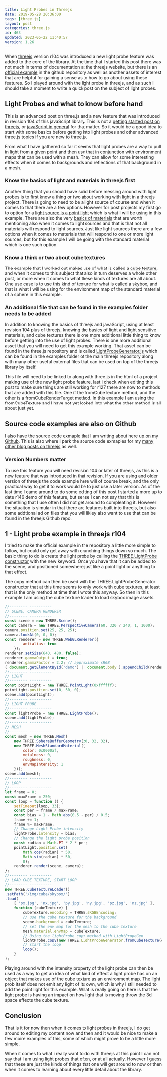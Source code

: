 ```yaml
---
title: Light Probes in Threejs
date: 2019-05-28 20:36:00
tags: [three.js]
layout: post
categories: three.js
id: 463
updated: 2023-05-22 11:40:57
version: 1.26
---
```


When [threejs](https://threejs.org/docs/index.html#manual/en/introduction/Creating-a-scene) version r104 was introduced a new light probe feature was added to the core of the library. At the time that I started this post there was not much in terms of documentation at the threejs website, but there is an [official example](https://github.com/mrdoob/three.js/blob/master/examples/webgl_lightprobe.html) in the github repository as well as another assets of interest that are helpful for gaining a sense as to how to go about using these features. So I played around with the light probe in threejs, and as such I should take a moment to write a quick post on the subject of light probes.

<!-- more -->

## Light Probes and what to know before hand

This is an advanced post on three.js and a new feature that was introduced in revision 104 of this javaScript library. This is not a [getting started post on threejs](/2018/04/04/threejs-getting-started/), or [javaScript in general](/2018/11/27/js-getting-started/) for that matter. So it would be a good idea to start with some basics before getting into light probes and other advanced three.js topics if you are new to three.js.

From what I have gathered so far it seems that light probes are a way to pull in light from a given point and then use that in conjunction with environment maps that can be used with a mesh. They can allow for some interesting effects when it comes to backgrounds and reflections of that background in a mesh.

### Know the basics of light and materials in threejs first

Another thing that you should have solid before messing around with light probes is to first know a thing or two about working with light in a threejs project. There is going to need to be a light source of course and when it comes to that there are a few options. However for post projects my first go to option for a [light source is a point light](/2019/06/02/threejs-point-light/) which is what I will be using in this example. There are also the very [basics of materials](/2018/04/30/threejs-materials/) that are worth mentioning also when it comes to light sources and that is that not all materials will respond to light sources. Just like light sources there are a few options when it comes to materials that will respond to one or more light sources, but for this example I will be going with the standard material which is one such option.

### Know a think or two about cube textures

The example that I worked out makes use of what is called a [cube texture](/2018/04/22/threejs-cube-texture/), and when it comes to this subject that also in turn deserves a whole other post, or more when it comes to what these kinds of textures are all about. One use case is to use this kind of texture for what is called a skybox, and that is what I will be using for the environment map of the standard material of a sphere in this example.

### An additional file that can be found in the examples folder needs to be added

In addition to knowing the basics of threejs and javaScript, using at least revision 104 plus of threejs, knowing the basics of light and light sensitive materials, and cube textures there is one more additional little thing to know before getting into the use of light probes. There is one more additional asset that you will need to get this example working. That asset can be found in the three.js repository and is called [LightProbeGenerator.js](https://github.com/mrdoob/three.js/blob/master/examples/js/lights/LightProbeGenerator.js) which can be found in the examples folder of the main threejs repository along with many other useful external files that can be used on top of the threejs library by itself. 

This file will need to be linked to along with three.js in the html of a project making use of the new light probe feature. last i check when editing this post to make sure things are still working for r127 there are now to methods that are added with this file. One if the fromCubeTexture method, and the other is a fromCubeRenderTarget method. In this example I am using the  fromCubeTexture and I have not yet looked into what the other method is all about just yet.

## Source code examples are also on Github

I also have the source code exmaple that I am writing about here [up on my Github](https://github.com/dustinpfister/test_threejs/tree/master/views/forpost/threejs-light-probe). This is also where I park the source code exmaples for my [many other blog posts on threejs](/categories/three-js/) as well.

### Version Numbers matter

To use this feature you will need revision 104 or later of threejs, as this is a new feature that was introduced in that revision. If you are using and older version of threejs the code example here will of course break, and the only practical way to get it to work would be to just use a later version. As of the last time I came around to do some editing of this post I started a more up to date r146 demo of this feature, but sense I can not say that this is something that I use often I did not get around to compleating it. However the situaiton is simular in that there are features built into threejs, but also some addtional ad on files that you will likley also want to use that can be found in the threejs Github repo.


## 1 - Light probe example in threejs r104

I tried to make the official example in the repository a little more simple to follow, but could only get away with crunching things down so much. The basic thing to do is create the light probe by calling the [THREE.LightProbe constructor](https://threejs.org/docs/#api/en/lights/LightProbe) with the new keyword. Once you have that it can be added to the scene, and positioned somewhere just like a point light or anything to that effect.

The copy method can then be used with the THREE.LightProbeGenerator constructor that at this time seems to only work with cube textures, at least that is the only method at time that I wrote this anyway. So then in this example I am using the cube texture loader to load skybox image assets.

```js
//-------- ----------
// SCENE, CAMERA RENDERER
//-------- ----------
const scene = new THREE.Scene();
const camera = new THREE.PerspectiveCamera(60, 320 / 240, 1, 1000);
camera.position.set(25, 25, 25);
camera.lookAt(0, 0, 0);
const renderer = new THREE.WebGLRenderer({
        antialias: true
    });
renderer.setSize(640, 480, false);
renderer.gammaOutput = true;
renderer.gammaFactor = 2.2; // approximate sRGB
( document.getElementById('demo') || document.body ).appendChild(renderer.domElement);
//-------- ----------
// LIGHT
//-------- ----------
const pointLight = new THREE.PointLight(0xffffff);
pointLight.position.set(0, 50, 0);
scene.add(pointLight);
//-------- ----------
// LIGHT PROBE
//-------- ----------
const lightProbe = new THREE.LightProbe();
scene.add(lightProbe);
//-------- ----------
// MESH
//-------- ----------
const mesh = new THREE.Mesh(
    new THREE.SphereBufferGeometry(20, 32, 32),
    new THREE.MeshStandardMaterial({
        color: 0x0000af,
        metalness: 0,
        roughness: 0,
        envMapIntensity: 1
    }));
scene.add(mesh);
//-------- ----------
// LOOP
//-------- ----------
let frame = 0;
const maxFrame = 250;
const loop = function () {
    setTimeout(loop, 33);
    const per = frame / maxFrame;
    const bias = 1 - Math.abs(0.5 - per) / 0.5;
    frame += 1;
    frame %= maxFrame;
    // Change Light Probe intensity
    lightProbe.intensity = bias;
    // Change the light probe position
    const radian = Math.PI * 2 * per;
    pointLight.position.set(
        Math.cos(radian) * 50,
        Math.sin(radian) * 50,
        0);
    renderer.render(scene, camera);
};
//-------- ----------
// LOAD CUBE TEXTURE, START LOOP
//-------- ----------
new THREE.CubeTextureLoader()
.setPath('/img/cube/skybox/')
.load(
    [ 'px.jpg', 'nx.jpg', 'py.jpg', 'ny.jpg', 'pz.jpg', 'nz.jpg' ],
    function (cubeTexture) {
        cubeTexture.encoding = THREE.sRGBEncoding;
        // use the cube texture for the background
        scene.background = cubeTexture;
        // set the env map for the mesh to the cube texture
        mesh.material.envMap = cubeTexture;
        // Using the lightProbe copy method with LightPropeGen
        lightProbe.copy(new THREE.LightProbeGenerator.fromCubeTexture(cubeTexture));
        // start the loop
        loop();
    }
);
```

Playing around with the intensity property of the light probe can then be used as a way to get an idea of what kind of effect a light probe has on an object that makes use of the cube texture as an environment map. The light prob itself does not emit any light of its own, which is why I still needed to add the point light for this example. What is really going on here is that the light probe is having an impact on how light that is moving throw the 3d space effects the cube texture.

## Conclusion

That is it for now then when it comes to light probes in threejs, I do get around to editing my content now and then and it would be nice to make a few moire examples of this, some of which might prove to be a little more simple.

When it comes to what i really want to do with threejs at this point I can not say that I am using light probes that often, or at all actually. However I guess that these are just the kinds of things that one will get around to now or then when it comes to learning about every little detail about the library.

